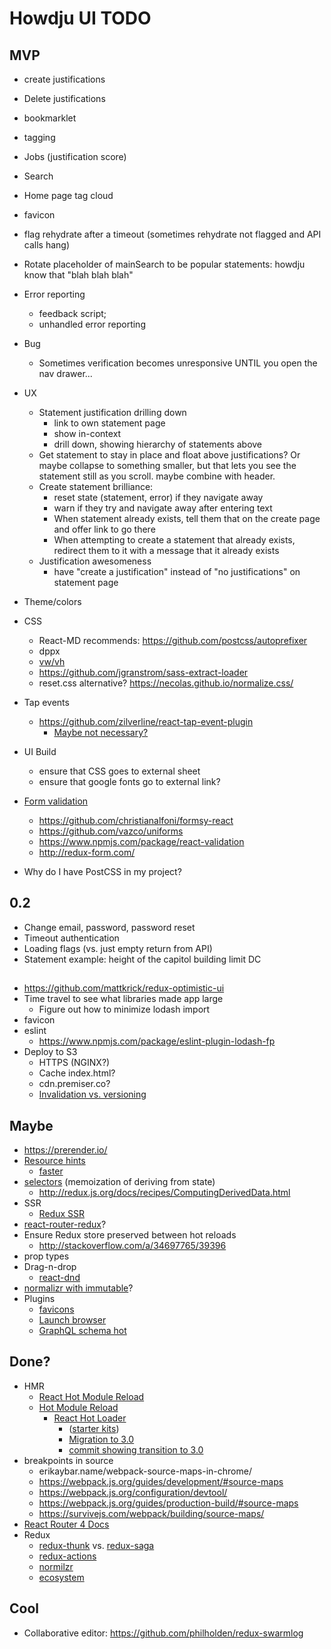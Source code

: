 # Howdju UI TODO
## MVP
* create justifications
* Delete justifications

* bookmarklet

* tagging
* Jobs (justification score)
* Search
* Home page tag cloud
* favicon


* flag rehydrate after a timeout (sometimes rehydrate not flagged and API calls hang)

* Rotate placeholder of mainSearch to be popular statements: howdju know that "blah blah blah"
* Error reporting
  * feedback script; 
  * unhandled error reporting

* Bug
  * Sometimes verification becomes unresponsive UNTIL you open the nav drawer...

* UX
  * Statement justification drilling down
    * link to own statement page
    * show in-context
    * drill down, showing hierarchy of statements above
  * Get statement to stay in place and float above justifications? Or maybe collapse to something 
    smaller, but that lets you see the statement still as you scroll.  maybe combine with header.
  * Create statement brilliance:
    * reset state (statement, error) if they navigate away
    * warn if they try and navigate away after entering text
    * When statement already exists, tell them that on the create page and offer link to go there
    * When attempting to create a statement that already exists, redirect them to it with a message that it already exists
  * Justification awesomeness
    * have "create a justification" instead of "no justifications" on statement page
* Theme/colors
* CSS
  * React-MD recommends: https://github.com/postcss/autoprefixer
  * dppx
  * [vw/vh](https://www.w3.org/TR/css3-values/#viewport-relative-lengths)
  * https://github.com/jgranstrom/sass-extract-loader
  * reset.css alternative? https://necolas.github.io/normalize.css/
* Tap events
  * https://github.com/zilverline/react-tap-event-plugin
    * [Maybe not necessary?](https://www.reddit.com/r/reactjs/comments/4pe61k/why_do_we_need_reacttapeventplugin_in_our_projects/)

* UI Build
  * ensure that CSS goes to external sheet
  * ensure that google fonts go to external link?
* [Form validation](http://redux-form.com/6.6.2/)
  * https://github.com/christianalfoni/formsy-react
  * https://github.com/vazco/uniforms
  * https://www.npmjs.com/package/react-validation
  * http://redux-form.com/

* Why do I have PostCSS in my project?
## 0.2
* Change email, password, password reset
* Timeout authentication
* Loading flags (vs. just empty return from API)
* Statement example: height of the capitol building limit DC

##
 * https://github.com/mattkrick/redux-optimistic-ui
* Time travel to see what libraries made app large
  * Figure out how to minimize lodash import
* favicon
* eslint
  * https://www.npmjs.com/package/eslint-plugin-lodash-fp
* Deploy to S3
  * HTTPS (NGINX?)
  * Cache index.html?
  * cdn.premiser.co?
  * [Invalidation vs. versioning](https://docs.aws.amazon.com/AmazonCloudFront/latest/DeveloperGuide/Invalidation.html)

## Maybe
* https://prerender.io/
* [Resource hints](https://github.com/jantimon/resource-hints-webpack-plugin)
  * [faster](https://hackernoon.com/10-things-i-learned-making-the-fastest-site-in-the-world-18a0e1cdf4a7)
* [selectors](https://github.com/reactjs/reselect) (memoization of deriving from state)
  * http://redux.js.org/docs/recipes/ComputingDerivedData.html
* SSR
  * [Redux SSR](http://redux.js.org/docs/recipes/ServerRendering.html)
* [react-router-redux](https://github.com/ReactTraining/react-router/tree/master/packages/react-router-redux)?
* Ensure Redux store preserved between hot reloads
  * http://stackoverflow.com/a/34697765/39396
* prop types
* Drag-n-drop
  * [react-dnd](https://github.com/react-dnd/react-dnd)
* [normalizr with immutable](https://github.com/mschipperheyn/normalizr-immutable)?
* Plugins
  * [favicons](https://github.com/jantimon/favicons-webpack-plugin)
  * [Launch browser](https://github.com/1337programming/webpack-browser-plugin)
  * [GraphQL schema hot](https://github.com/nodkz/webpack-plugin-graphql-schema-hot)

## Done?
* HMR
  * [React Hot Module Reload](https://webpack.js.org/guides/hmr-react/)
  * [Hot Module Reload](https://medium.com/@rajaraodv/webpacks-hmr-react-hot-loader-the-missing-manual-232336dc0d96#.jct5ie33w)
    * [React Hot Loader](https://github.com/gaearon/react-hot-loader)
      * ([starter kits](https://github.com/gaearon/react-hot-loader/tree/master/docs#starter-kits))
      * [Migration to 3.0](https://github.com/gaearon/react-hot-loader/tree/master/docs#migration-to-30)
      * [commit showing transition to 3.0](https://github.com/gaearon/redux-devtools/commit/64f58b7010a1b2a71ad16716eb37ac1031f93915)
* breakpoints in source
  * erikaybar.name/webpack-source-maps-in-chrome/
  * https://webpack.js.org/guides/development/#source-maps
  * https://webpack.js.org/configuration/devtool/
  * https://webpack.js.org/guides/production-build/#source-maps
  * https://survivejs.com/webpack/building/source-maps/
* [React Router 4 Docs](https://reacttraining.com/react-router/web/example/basic)
* Redux
  * [redux-thunk](https://github.com/gaearon/redux-thunk) vs. [redux-saga](https://redux-saga.github.io/redux-saga/)
  * [redux-actions](https://github.com/acdlite/redux-actions)
  * [normilzr](https://github.com/paularmstrong/normalizr)
  * [ecosystem](http://redux.js.org/docs/introduction/Ecosystem.html)

## Cool
* Collaborative editor: https://github.com/philholden/redux-swarmlog